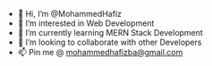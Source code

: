 - 👋 Hi, I’m @MohammedHafiz
- 👀 I’m interested in Web Development 
- 🌱 I’m currently learning MERN Stack Development
- 💞️ I’m looking to collaborate with other Developers
- 📫 Pin me @ mohammedhafizba@gmail.com

<!---
MohammedHafiz/MohammedHafiz is a ✨ special ✨ repository because its `README.md` (this file) appears on your GitHub profile.
You can click the Preview link to take a look at your changes.
--->

